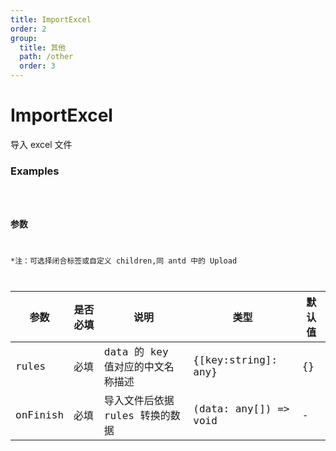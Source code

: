 ```yaml
---
title: ImportExcel
order: 2
group:
  title: 其他
  path: /other
  order: 3
---
```


# ImportExcel

导入 excel 文件

### Examples

<code src="./demo.jsx" />

### 参数

\*注：可选择闭合标签或自定义 children,同 antd 中的 Upload

| 参数     | 是否必填 | 说明                             | 类型                  | 默认值 |
| -------- | -------- | -------------------------------- | --------------------- | ------ |
| rules    | 必填     | data 的 key 值对应的中文名称描述 | {[key:string]: any}   | {}     |
| onFinish | 必填     | 导入文件后依据 rules 转换的数据  | (data: any[]) => void | -      |
